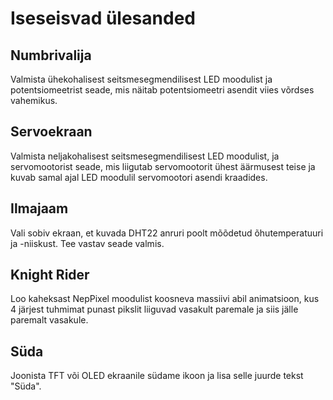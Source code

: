 # Iseseisvad ülesanded

## Numbrivalija
Valmista ühekohalisest seitsmesegmendilisest LED moodulist ja potentsiomeetrist seade, mis näitab potentsiomeetri asendit viies võrdses vahemikus.

## Servoekraan
Valmista neljakohalisest seitsmesegmendilisest LED moodulist, ja servomootorist seade, mis liigutab servomootorit ühest äärmusest teise ja kuvab samal ajal LED moodulil servomootori asendi kraadides.

## Ilmajaam
Vali sobiv ekraan, et kuvada DHT22 anruri poolt mõõdetud õhutemperatuuri ja -niiskust. Tee vastav seade valmis.

## Knight Rider
Loo kaheksast NepPixel moodulist koosneva massiivi abil animatsioon, kus 4 järjest tuhmimat punast pikslit liiguvad vasakult paremale ja siis jälle paremalt vasakule.

## Süda
Joonista TFT või OLED ekraanile südame ikoon ja lisa selle juurde tekst "Süda".

